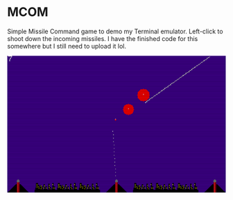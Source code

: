 # MCOM
Simple Missile Command game to demo my Terminal emulator. Left-click to shoot down the incoming missiles. I have the finished code for this somewhere but I still need to upload it lol.

![Sample output](/img/MCOM-sample.png)

